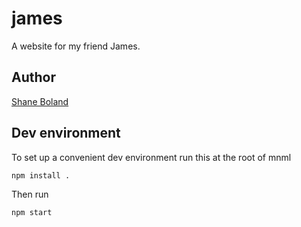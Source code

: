 # james

A website for my friend James.

## Author

[Shane Boland](http://shaneboland.com "Shane Boland - Frontend Designer")


## Dev environment
To set up a convenient dev environment run this at the root of mnml

```bash
npm install .
```

Then run

```
npm start
```
